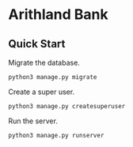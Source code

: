 # Arithland Bank

## Quick Start

Migrate the database.

```shell
python3 manage.py migrate
```

Create a super user.

```shell
python3 manage.py createsuperuser
```

Run the server.

```shell
python3 manage.py runserver
```
